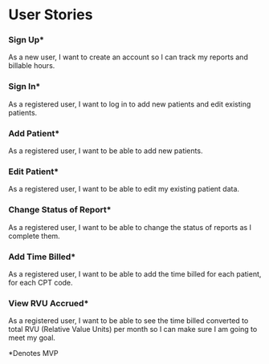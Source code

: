 
# User Stories

### Sign Up*
As a new user, I want to create an account so I can track my reports and billable hours.

### Sign In*
As a registered user, I want to log in to add new patients and edit existing patients. 

### Add Patient*
As a registered user, I want to be able to add new patients.

### Edit Patient*
As a registered user, I want to be able to edit my existing patient data.

### Change Status of Report*
As a registered user, I want to be able to change the status of reports as I complete them.

### Add Time Billed*
As a registered user, I want to be able to add the time billed for each patient, for each CPT code.

### View RVU Accrued*
As a registered user, I want to be able to see the time billed converted to total RVU (Relative Value Units) per month 
so I can make sure I am going to meet my goal.

*Denotes MVP